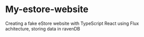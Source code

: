 # My-estore-website
Creating a fake eStore website with TypeScript React using Flux achitecture, storing data in ravenDB
